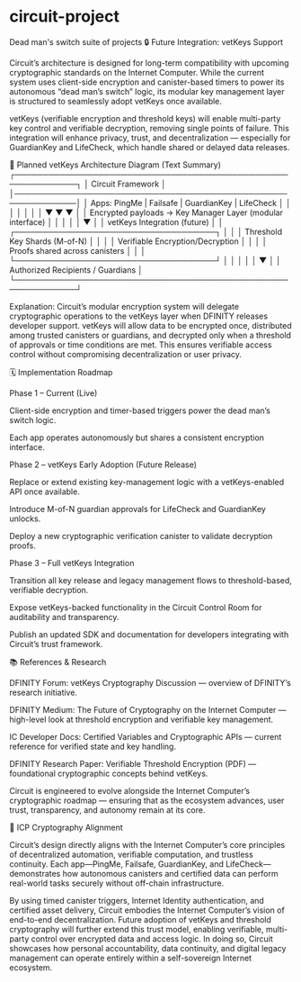# circuit-project
Dead man's switch suite of projects
🔒 Future Integration: vetKeys Support

Circuit’s architecture is designed for long-term compatibility with upcoming cryptographic standards on the Internet Computer. While the current system uses client-side encryption and canister-based timers to power its autonomous “dead man’s switch” logic, its modular key management layer is structured to seamlessly adopt vetKeys once available.

vetKeys (verifiable encryption and threshold keys) will enable multi-party key control and verifiable decryption, removing single points of failure. This integration will enhance privacy, trust, and decentralization — especially for GuardianKey and LifeCheck, which handle shared or delayed data releases.

🧩 Planned vetKeys Architecture Diagram (Text Summary)
 ┌─────────────────────────────────────────────────────────────┐
 │                      Circuit Framework                      │
 │─────────────────────────────────────────────────────────────│
 │ Apps: PingMe | Failsafe | GuardianKey | LifeCheck            │
 │    │                 │                 │                     │
 │    ▼                 ▼                 ▼                     │
 │  Encrypted payloads → Key Manager Layer (modular interface)  │
 │                                   │                          │
 │                                   ▼                          │
 │                       vetKeys Integration (future)            │
 │             ┌────────────────────────────────────┐            │
 │             │ Threshold Key Shards (M-of-N)      │            │
 │             │ Verifiable Encryption/Decryption   │            │
 │             │ Proofs shared across canisters     │            │
 │             └────────────────────────────────────┘            │
 │                                   │                          │
 │                                   ▼                          │
 │                       Authorized Recipients / Guardians       │
 └─────────────────────────────────────────────────────────────┘


Explanation:
Circuit’s modular encryption system will delegate cryptographic operations to the vetKeys layer when DFINITY releases developer support. vetKeys will allow data to be encrypted once, distributed among trusted canisters or guardians, and decrypted only when a threshold of approvals or time conditions are met. This ensures verifiable access control without compromising decentralization or user privacy.

🗓️ Implementation Roadmap

Phase 1 – Current (Live)

Client-side encryption and timer-based triggers power the dead man’s switch logic.

Each app operates autonomously but shares a consistent encryption interface.

Phase 2 – vetKeys Early Adoption (Future Release)

Replace or extend existing key-management logic with a vetKeys-enabled API once available.

Introduce M-of-N guardian approvals for LifeCheck and GuardianKey unlocks.

Deploy a new cryptographic verification canister to validate decryption proofs.

Phase 3 – Full vetKeys Integration

Transition all key release and legacy management flows to threshold-based, verifiable decryption.

Expose vetKeys-backed functionality in the Circuit Control Room for auditability and transparency.

Publish an updated SDK and documentation for developers integrating with Circuit’s trust framework.

📚 References & Research

DFINITY Forum: vetKeys Cryptography Discussion
 — overview of DFINITY’s research initiative.

DFINITY Medium: The Future of Cryptography on the Internet Computer
 — high-level look at threshold encryption and verifiable key management.

IC Developer Docs: Certified Variables and Cryptographic APIs
 — current reference for verified state and key handling.

DFINITY Research Paper: Verifiable Threshold Encryption (PDF)
 — foundational cryptographic concepts behind vetKeys.

Circuit is engineered to evolve alongside the Internet Computer’s cryptographic roadmap — ensuring that as the ecosystem advances, user trust, transparency, and autonomy remain at its core.

🧠 ICP Cryptography Alignment

Circuit’s design directly aligns with the Internet Computer’s core principles of decentralized automation, verifiable computation, and trustless continuity. Each app—PingMe, Failsafe, GuardianKey, and LifeCheck—demonstrates how autonomous canisters and certified data can perform real-world tasks securely without off-chain infrastructure.

By using timed canister triggers, Internet Identity authentication, and certified asset delivery, Circuit embodies the Internet Computer’s vision of end-to-end decentralization. Future adoption of vetKeys and threshold cryptography will further extend this trust model, enabling verifiable, multi-party control over encrypted data and access logic. In doing so, Circuit showcases how personal accountability, data continuity, and digital legacy management can operate entirely within a self-sovereign Internet ecosystem.
